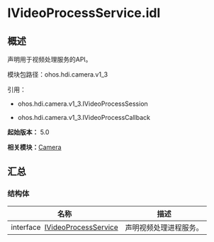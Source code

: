 # IVideoProcessService.idl


## 概述

声明用于视频处理服务的API。

模块包路径：ohos.hdi.camera.v1_3

引用：

- ohos.hdi.camera.v1_3.IVideoProcessSession

- ohos.hdi.camera.v1_3.IVideoProcessCallback

**起始版本：** 5.0

**相关模块：**[Camera](_camera_v13.md)


## 汇总


### 结构体

| 名称 | 描述 | 
| -------- | -------- |
| interface&nbsp;&nbsp;[IVideoProcessService](interface_i_video_process_service_v13.md) | 声明视频处理进程服务。 | 
